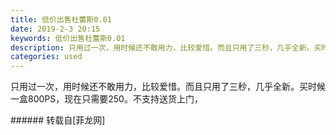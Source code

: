 ```yaml
---
title: 低价出售杜蕾斯0.01
date: 2019-2-3 20:15
keywords: 低价出售杜蕾斯0.01
description: 只用过一次，用时候还不敢用力，比较爱惜。而且只用了三秒，几乎全新。买时候一盒800PS，现在只需要250。不支持送货上门，
categories: used
---
```

<td class="t_f" id="postmessage_2912663">

只用过一次，用时候还不敢用力，比较爱惜。而且只用了三秒，几乎全新。买时候一盒800PS，现在只需要250。不支持送货上门，<br/>
</td>
###### 转载自[菲龙网]